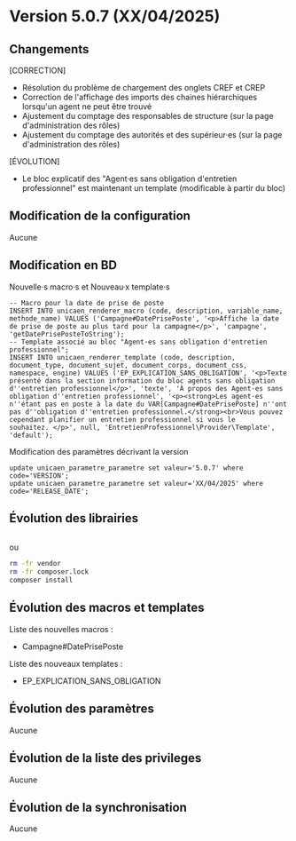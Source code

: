 # Version 5.0.7 (XX/04/2025) 

## Changements 

[CORRECTION]
* Résolution du problème de chargement des onglets CREF et CREP
* Correction de l'affichage des imports des chaines hiérarchiques lorsqu'un agent ne peut être trouvé
* Ajustement du comptage des responsables de structure (sur la page d'administration des rôles) 
* Ajustement du comptage des autorités et des supérieur·es (sur la page d'administration des rôles) 

[ÉVOLUTION]
* Le bloc explicatif des "Agent·es sans obligation d'entretien professionnel" est maintenant un template (modificable à partir du bloc)

## Modification de la configuration

Aucune

## Modification en BD

Nouvelle·s macro·s et Nouveau·x template·s 
```postgresql
-- Macro pour la date de prise de poste
INSERT INTO unicaen_renderer_macro (code, description, variable_name, methode_name) VALUES ('Campagne#DatePrisePoste', '<p>Affiche la date de prise de poste au plus tard pour la campagne</p>', 'campagne', 'getDatePrisePosteToString');
-- Template associé au bloc "Agent·es sans obligation d'entretien professionnel";
INSERT INTO unicaen_renderer_template (code, description, document_type, document_sujet, document_corps, document_css, namespace, engine) VALUES ('EP_EXPLICATION_SANS_OBLIGATION', '<p>Texte présenté dans la section information du bloc agents sans obligation d''entretien professionnel</p>', 'texte', 'À propos des Agent·es sans obligation d''entretien professionnel', '<p><strong>Les agent·es n''étant pas en poste à la date du VAR[Campagne#DatePrisePoste] n''ont pas d''obligation d''entretien professionnel.</strong><br>Vous pouvez cependant planifier un entretien professionnel si vous le souhaitez. </p>', null, 'EntretienProfessionnel\Provider\Template', 'default');
```

Modification des paramètres décrivant la version
```postgresql
update unicaen_parametre_parametre set valeur='5.0.7' where code='VERSION';
update unicaen_parametre_parametre set valeur='XX/04/2025' where code='RELEASE_DATE';
```

## Évolution des librairies

```bash
```

ou

```bash
rm -fr vendor
rm -fr composer.lock
composer install
```

## Évolution des macros et templates

Liste des nouvelles macros :
- Campagne#DatePrisePoste

Liste des nouveaux templates : 
- EP_EXPLICATION_SANS_OBLIGATION

## Évolution des paramètres

Aucune

## Évolution de la liste des privileges

Aucune

## Évolution de la synchronisation

Aucune